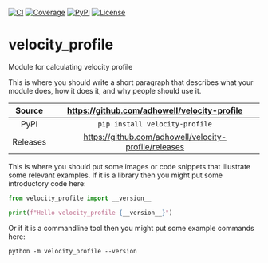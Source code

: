 [![CI](https://github.com/adhowell/velocity-profile/actions/workflows/ci.yml/badge.svg)](https://github.com/adhowell/velocity-profile/actions/workflows/ci.yml)
[![Coverage](https://codecov.io/gh/adhowell/velocity-profile/branch/main/graph/badge.svg)](https://codecov.io/gh/adhowell/velocity-profile)
[![PyPI](https://img.shields.io/pypi/v/velocity-profile.svg)](https://pypi.org/project/velocity-profile)
[![License](https://img.shields.io/badge/License-Apache%202.0-blue.svg)](https://opensource.org/licenses/Apache-2.0)

# velocity_profile

Module for calculating velocity profile

This is where you should write a short paragraph that describes what your module does,
how it does it, and why people should use it.

Source          | <https://github.com/adhowell/velocity-profile>
:---:           | :---:
PyPI            | `pip install velocity-profile`
Releases        | <https://github.com/adhowell/velocity-profile/releases>

This is where you should put some images or code snippets that illustrate
some relevant examples. If it is a library then you might put some
introductory code here:

```python
from velocity_profile import __version__

print(f"Hello velocity_profile {__version__}")
```

Or if it is a commandline tool then you might put some example commands here:

```
python -m velocity_profile --version
```
